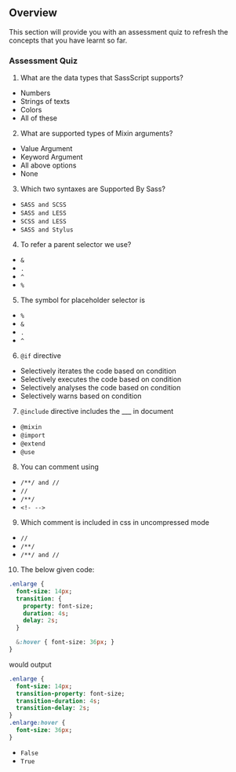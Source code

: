 ## Overview

This section will provide you with an assessment quiz to refresh the concepts that you have learnt so far.

### Assessment Quiz

1. What are the data types that SassScript supports?

- Numbers
- Strings of texts
- Colors
- All of these 

2. What are supported types of Mixin arguments?

- Value Argument
- Keyword Argument
- All above options 
- None

3. Which two syntaxes are Supported By Sass?

- `SASS and SCSS` 
- `SASS and LESS`
- `SCSS and LESS`
- `SASS and Stylus`

4. To refer a parent selector we use?

- `&` 
- `.`
- `^`
- `%`

5. The symbol for placeholder selector is

- `%` 
- `&`
- `.`
- `^`

6. `@if` directive

- Selectively iterates the code based on condition
- Selectively executes the code based on condition 
- Selectively analyses the code based on condition
- Selectively warns based on condition

7. `@include` directive includes the \_\_\_ in document

- `@mixin` 
- `@import`
- `@extend`
- `@use`

8. You can comment using

- `/**/ and //` 
- `//`
- `/**/`
- `<!- -->`

9. Which comment is included in css in uncompressed mode

- `//`
- `/**/` 
- `/**/ and //`

10. The below given code:

```sass
.enlarge {
  font-size: 14px;
  transition: {
    property: font-size;
    duration: 4s;
    delay: 2s;
  }

  &:hover { font-size: 36px; }
}
```

would output

```sass
.enlarge {
  font-size: 14px;
  transition-property: font-size;
  transition-duration: 4s;
  transition-delay: 2s;
}
.enlarge:hover {
  font-size: 36px;
}
```

- `False`
- `True` 
